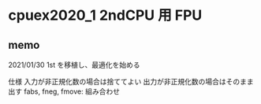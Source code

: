 # cpuex2020_1 2ndCPU 用 FPU

## memo

2021/01/30 1st を移植し、最適化を始める

仕様
入力が非正規化数の場合は捨ててよい
出力が非正規化数の場合はそのまま出す
fabs, fneg, fmove: 組み合わせ
